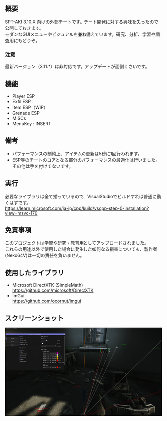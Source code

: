 ## 概要
SPT-AKI 3.10.X 向けの外部チートです。チート開発に対する興味を失ったので公開しておきます。  
モダンなGUIメニューやビジュアルを兼ね備えています。研究、分析、学習や調査用にもどうぞ。

### 注意
最新バージョン（3.11.*）は非対応です。アップデートが面倒くさいです。

## 機能
* Player ESP
* Exfil ESP
* Item ESP（WIP）
* Grenade ESP
* MISCs
* MenuKey : INSERT

## 備考
* パフォーマンスの制約上、アイテムの更新は5秒に1回行われます。
* ESP等のチートのコアとなる部分のパフォーマンスの最適化は行いました。その他は手を付けてないです。

## 実行
必要なライブラリは全て揃っているので、VisualStudioでビルドすれば普通に動くはずです。  
https://learn.microsoft.com/ja-jp/cpp/build/vscpp-step-0-installation?view=msvc-170

## 免責事項
このプロジェクトは学習や研究・教育用としてアップロードされました。  
これらの用途以外で使用した場合に発生した如何なる損害についても、製作者(Neko64V)は一切の責任を負いません。  

## 使用したライブラリ
* Microsoft DirectXTK (SimpleMath)  
https://github.com/microsoft/DirectXTK  
* ImGui  
https://github.com/ocornut/imgui  

## スクリーンショット
![image](Image.png)